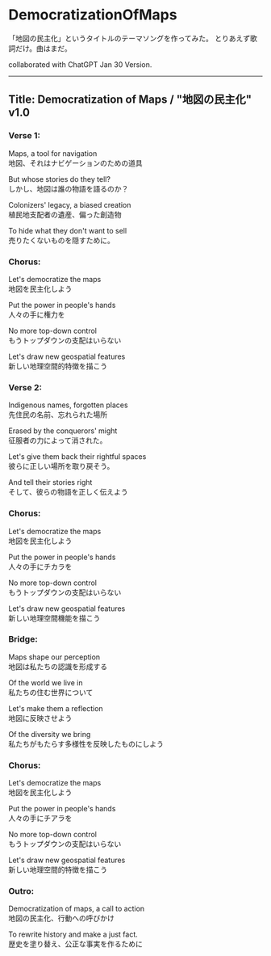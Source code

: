 # DemocratizationOfMaps
「地図の民主化」というタイトルのテーマソングを作ってみた。 とりあえず歌詞だけ。曲はまだ。

collaborated with ChatGPT Jan 30 Version.

---

## Title: Democratization of Maps / "地図の民主化" v1.0


### Verse 1:
Maps, a tool for navigation <br>
地図、それはナビゲーションのための道具 <br>

But whose stories do they tell? <br>
しかし、地図は誰の物語を語るのか？ <br>

Colonizers' legacy, a biased creation <br>
植民地支配者の遺産、偏った創造物 <br>

To hide what they don't want to sell <br>
売りたくないものを隠すために。 <br>


### Chorus:
Let's democratize the maps <br>
地図を民主化しよう <br>
 
Put the power in people's hands <br>
人々の手に権力を <br>
 
No more top-down control <br>
もうトップダウンの支配はいらない <br>

Let's draw new geospatial features <br>
新しい地理空間的特徴を描こう <br>


### Verse 2:
Indigenous names, forgotten places <br>
先住民の名前、忘れられた場所 <br>

Erased by the conquerors' might <br>
征服者の力によって消された。 <br>

Let's give them back their rightful spaces <br>
彼らに正しい場所を取り戻そう。 <br>

And tell their stories right <br>
そして、彼らの物語を正しく伝えよう <br>


### Chorus:
Let's democratize the maps <br>
地図を民主化しよう <br>

Put the power in people's hands <br>
人々の手にチカラを <br>

No more top-down control <br>
もうトップダウンの支配はいらない <br>

Let's draw new geospatial features <br>
新しい地理空間機能を描こう <br>


### Bridge:
Maps shape our perception <br>
地図は私たちの認識を形成する <br>

Of the world we live in <br>
私たちの住む世界について <br>

Let's make them a reflection <br>
地図に反映させよう <br>

Of the diversity we bring <br>
私たちがもたらす多様性を反映したものにしよう <br>


### Chorus:
Let's democratize the maps <br>
地図を民主化しよう <br>

Put the power in people's hands <br>
人々の手にチアラを <br>

No more top-down control <br>
もうトップダウンの支配はいらない <br>

Let's draw new geospatial features <br>
新しい地理空間的特徴を描こう <br>


### Outro:
Democratization of maps, a call to action <br>
地図の民主化、行動への呼びかけ <br>

To rewrite history and make a just fact. <br>
歴史を塗り替え、公正な事実を作るために <br>

